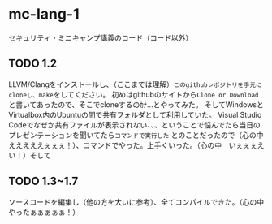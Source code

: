 # mc-lang-1
セキュリティ・ミニキャンプ講義のコード（コード以外）

## TODO 1.2
LLVM/Clangをインストールし、（ここまでは理解）```このgithubレポジトリを手元にcloneし、make```をしてください。
初めはgithubのサイトから```Clone or Download```と書いてあったので、そこでcloneするのｶﾅ...とやってみた。
そしてWindowsとVirtualbox内のUbuntuの間で共有フォルダとして利用していた。
Visual Studio Codeでなぜか共有ファイルが表示されない、、、ということで悩んでたら当日のプレゼンテーションを聞いてたら```コマンドで実行した```
とのことだったので（心の中　えええええぇぇぇ！）、コマンドでやった。上手くいった。（心の中　いぇぇぇえい！）そして
## TODO 1.3~1.7
ソースコードを編集し（他の方を大いに参考）、全てコンパイルできた。（心の中　やったぁぁぁぁぁ！）
